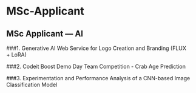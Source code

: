 # MSc-Applicant
## MSc Applicant — AI

###1. Generative AI Web Service for Logo Creation and Branding (FLUX + LoRA)

###2. Codeit Boost Demo Day Team Competition - Crab Age Prediction

###3. Experimentation and Performance Analysis of a CNN-based Image Classification Model
